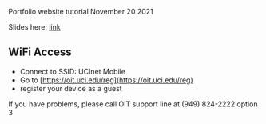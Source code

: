Portfolio website tutorial
November 20 2021

Slides here: [link](https://docs.google.com/presentation/d/1djVonas_aVD8B2NYYE2YMAopTcDnvB80/edit?usp=sharing&ouid=106174023015513065439&rtpof=true&sd=true)


## WiFi Access

* Connect to SSID: UCInet Mobile
* Go to [https://oit.uci.edu/reg](https://oit.uci.edu/reg)
* register your device as a guest

If you have problems, please call OIT support line at (949) 824-2222 option 3
